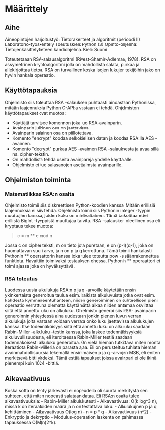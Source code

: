 # Määrittely

## Aihe

Aineopintojen harjoitustyö: Tietorakenteet ja algoritmit (perioodi II) Laboratorio-työskentely
Toeutuskieli: Python (3)
Opinto-ohjelma: Tietojenkäsittelytieteen kandiohjelma.
Kieli: Suomi

Toteutetaaan RSA-salausalgoritmi (Rivest-Shamir-Adleman, 1978). RSA on assymetrinen kryptoalgoritmi
jolla on mahdollista salata, purkaa ja allekirjoittaa tietoa. RSA on turvallinen koska isojen
lukujen tekijöihin jako on hyvin hankala operaatio.

## Käyttötapauksia

Ohjelmisto siis toteuttaa RSA -salauksen puhtaasti ainoastaan Pythonissa, mitään
laajennuksia Python C-API:a vastaan ei tehdä. Ohjelmiston käyttötapaukset ovat muotoa:

* Käyttäjä tarvitsee komennon joka luo RSA-avainparin.
* Avainparin julkinen osa on jaettavissa.
* Avainparin salainen osa on piillotettava.
* Komento "encrypt" koodaa selkokielisen datan ja koodaa RSA:lla AES -avaimen.
* Komento "decrypt" purkaa AES -avaimen RSA -salauksesta ja avaa sillä ns. cipher-tekstin.
* On mahdollista tehdä useita avainpareja yhdelle käyttäjälle.
* Ohjelmisto ei tue salasanojen asettaimsta avainparille.

## Ohjelmiston toiminta

### Matematiikkaa RSA:n osalta

Ohjelmisto toimii siis diskreettisen Python-koodien kanssa. Mitään erillisiä laajennuksia
ei siis tehdä. Ohjelmisto toimii siis Pythonin integer -tyypin muuttujien kanssa, joiden
koko on mielivaltainen. Tämä tarkoittaa ettei erillistä BigInt -tyyppistä muuttujaa tarvita.
RSA -salausken oleellinen osa eli kryptaus tekee muotoa:

>	c = m ** e mod n

Jossa c on cipher teksti, m on tieto jota puretaan, e on (p-1)(q-1), joka on huomattavan
suuri arvo, ja n on p ja q kerrottuna. Tämä toimii hankalasti Pythonin ** operaattorin kanssa
joka tulee toteutta pow -sisäänrakennettua funktiota. Havaittiin toimivaksi testauksen
ohessa. Pythonin ** operaattori ei toimi ajassa joka on hyväksyttävä.

### RSA toteutus

Luodessa uusia alkulukuja RSA:n p ja q -arvoille käytetään ensin ykinkertaista generoitua
taulua esim. kaikista alkuluvuista jotka ovat esim. kahdesta kymmeneentuhanteen, niiden
generoiminen on suhteellisen pieni operaatio verrattuna olematta käyttämättä aikaa niiden
antamaa osviittaa siitä että annettu luku on alkuluku. Ohjelmisto generoi siis RSA-
avainparin generoinnin yhteydessä aina uudestaan jonkin pienen luvun verran alkulukuja
joita vastaan voidaan verrata onko luku jaettavissa alkulukujen kanssa. Itse todennäköisyys
siitä että annettu luku on alkuluku saadaan Rabin-Miller -alkuluku -testin kanssa, joka
laskee todennäkisyyksiä alkuluvullisuudesta, eli iteroitaessa Rabin-Miller testiä saadaan
todennäköisesti alkuluku generoitua. On vielä hieman tutkittava miten monta iteraatiota
Rabin-Milleriä on parasta ajaa. Eli on perusteltua tuhlata hieman avainmahdollisuuksia
tekemällä ensimmäisen p ja q -arvojen MSB, eli eniten merkitsevä bitti yhdeksi. Tämä estää
tapaukset joissa avainpari ei ole ikinä pienempi kuin 1024 -bittiä.

## Aikavaativuus

Koska softa on tehty järkevästi ei nopeudella oli suurta merkitystä sen suhteen, että miten
nopeasti salataan dataa. Eli RSA:n osalta tulee aikavaativuuksia:
    - Rabin-Miller alkulukutesti
        - Aikavaativuus: O(k log^3 n), missä k on iteraatoiden määrä ja n on testattava luku.
    - Alkulukujnen p ja q kehittäminen
        - Aikavaativuus O(log n)
    - n = p * q
        - Aikavaativuus (n^2)
    - Enkryptio ja dekryptio
        - Modulus-operaation laskenta on pahimassa tapauksessa O(M(n)2^k).

